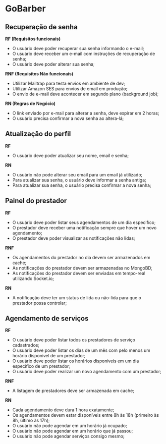# GoBarber

## Recuperação de senha

**RF (Requisitos funcionais)**

<!-- São exatamente as funcionalidades que teremos, descrição das funcionalidades -->
- O usuário deve poder recuperar sua senha informando o e-mail;
- O usuário deve receber um e-mail com instruções de recuperação de senha;
- O usuário deve poder alterar sua senha;

**RNF (Requisitos Não funcionais)**

<!-- São requisitos mais voltados a parte técnica, como a aplicação irá funcionar -->
- Utilizar Mailtrap para testa envios em ambiente de dev;
- Utilizar Amazon SES para envios de email em produção;
- O envio de e-mail deve acontecer em segundo plano (background job);

**RN (Regras de Negócio)**

- O link enviado por e-mail para alterar a senha, deve expirar em 2 horas;
- O usuário precisa confirmar a nova senha ao altera-lá;

## Atualização do perfil

**RF**

- O usuário deve poder atualizar seu nome, email e senha;

**RN**

- O usuário não pode alterar seu email para um email já utilizado;
- Para atualizar sua senha, o usuário deve informar a senha antiga;
- Para atualizar sua senha, o usuário precisa confirmar a nova senha;

## Painel do prestador

**RF**

- O usuário deve poder listar seus agendamentos de um dia especifíco;
- O prestador deve receber uma notificação sempre que hover um novo agendamento;
- O prestador deve poder visualizar as notificações não lidas;

**RNF**

- Os agendamentos do prestador no dia devem ser armazenados em cache;
- As notificações do prestador devem ser armazenadas no MongoBD;
- As notificações do prestador devem ser enviadas em tempo-real utilizando Socket.io;

**RN**

- A notificação deve ter um status de lida ou não-lida para que o prestador possa controlar;

## Agendamento de serviços

**RF**

- O usuário deve poder listar todos os prestadores de serviço cadastrados;
- O usuário deve poder listar os dias de um mês com pelo menos um horário disponível de um prestador;
- O usuário deve poder listar os horários disponíveis em um dia específico de um prestador;
- O usuário deve poder realizar um novo agendamento com um prestador;

**RNF**

- A listagem de prestadores deve ser armazenada em cache;

**RN**

- Cada agendamento deve dura 1 hora exatamente;
- Os agendamentos devem estar disponíveis entre 8h às 18h (primeiro às 8h, último às 17h);
- O usuário não pode agendar em um horário já ocupado;
- O usuário não pode agendar em um horário que já passou;
- O usuário não pode agendar serviços consigo mesmo;
